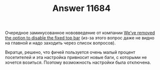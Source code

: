 ﻿---
title: "Answer 11684"
se.owner.user_id: 176217
se.owner.display_name: "αλεχολυτ"
se.owner.link: "https://ru.meta.stackoverflow.com/users/176217/%ce%b1%ce%bb%ce%b5%cf%87%ce%bf%ce%bb%cf%85%cf%84"
se.answer_id: 11684
se.question_id: 11682
se.post_type: answer
se.is_accepted: False
---
<p>Очередное заминусованное нововведение от компании <a href="https://meta.stackexchange.com/q/368973/339911">We’ve removed the option to disable the fixed top bar</a> (из-за этого вопрос даже не видно на главной и надо заходить через список вопросов).</p>
<p>Вкратце, решено, что фичей пользуется очень малый процент посетителей и эта настройка привносит новые баги, с которыми не хочется возиться. Поэтому возможность настройки была отключена.</p>
